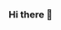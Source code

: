 ### Hi there 👋

<!--
**LloydMoloantoa/lloydmoloantoa** is a ✨ _special_ ✨ repository because its `README.md` (this file) appears on your GitHub profile.

Here are some ideas to get you started:

- 🔭 I’m currently working on ...
- 🌱 I’m currently learning ...
- 👯 I’m looking to collaborate on ...
- 🤔 I’m looking for help with ...
- 💬 Ask me about ...
- 📫 How to reach me: ...
- 😄 Pronouns: ...
- ⚡ Fun fact: ...
-->

<!-- 


mysql://b670a078c2b8d4:4092e6d6@us-cdbr-east-05.cleardb.net/heroku_b0d34b4373ad166?reconnect=true

Hostname: us-cdbr-east-05.cleardb.net
Username: b670a078c2b8d4
Password: 4092e6d6


 -->

 